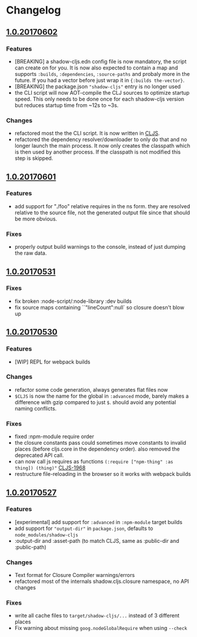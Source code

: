 # Changelog

## [1.0.20170602](https://github.com/thheller/shadow-cljs/compare/1.0.20170601...1.0.20170602)

### Features

- [BREAKING] a shadow-cljs.edn config file is now mandatory, the script can create on for you. It is now also expected to contain a map and supports `:builds`, `:dependencies`, `:source-paths` and probaly more in the future. If you had a vector before just wrap it in `{:builds the-vector}`.
- [BREAKING] the package.json `"shadow-cljs"` entry is no longer used
- the CLI script will now AOT-compile the CLJ sources to optimize startup speed. This only needs to be done once for each shadow-cljs version but reduces startup time from ~12s to ~3s.

### Changes

- refactored most the the CLI script. It is now written in [CLJS](https://github.com/thheller/shadow-cljs/blob/master/src/main/shadow/cljs/npm/cli.cljs).
- refactored the dependency resolver/downloader to only do that and no longer launch the main process. It now only creates the classpath which is then used by another process. If the classpath is not modified this step is skipped.

## [1.0.20170601](https://github.com/thheller/shadow-cljs/compare/1.0.20170531...1.0.20170601)

### Features

- add support for "./foo" relative requires in the ns form. they are resolved relative to the source file, not the generated output file since that should be more obvious.

### Fixes

- properly output build warnings to the console, instead of just dumping the raw data.

## [1.0.20170531](https://github.com/thheller/shadow-cljs/compare/1.0.20170530...1.0.20170531)

### Fixes
- fix broken :node-script/:node-library :dev builds
- fix source maps containing ``"lineCount":null` so closure doesn't blow up

## [1.0.20170530](https://github.com/thheller/shadow-cljs/compare/1.0.20170527...1.0.20170530)

### Features
- [WIP] REPL for webpack builds

### Changes
- refactor some code generation, always generates flat files now
- `$CLJS` is now the name for the global in `:advanced` mode, barely makes a difference with gzip compared to just `$`. should avoid any potential naming conflicts.

### Fixes
- fixed :npm-module require order
- the closure constants pass could sometimes move constants to invalid places (before cljs.core in the dependency order). also removed the deprecated API call.
- can now call js requires as functions `(:require ["npm-thing" :as thing]) (thing)"` [CLJS-1968](https://dev.clojure.org/jira/browse/CLJS-1968)
- restructure file-reloading in the browser so it works with webpack builds


## [1.0.20170527](https://github.com/thheller/shadow-cljs/tree/1.0.20170527)

### Features

- [experimental] add support for `:advanced` in `:npm-module` target builds
- add support for `"output-dir"` in `package.json`, defaults to `node_modules/shadow-cljs`
- :output-dir and :asset-path (to match CLJS, same as :public-dir and :public-path)

### Changes

- Text format for Closure Compiler warnings/errors
- refactored most of the internals shadow.cljs.closure namespace, no API changes

### Fixes

- write all cache files to `target/shadow-cljs/...` instead of 3 different places
- Fix warning about missing `goog.nodeGlobalRequire` when using `--check`
